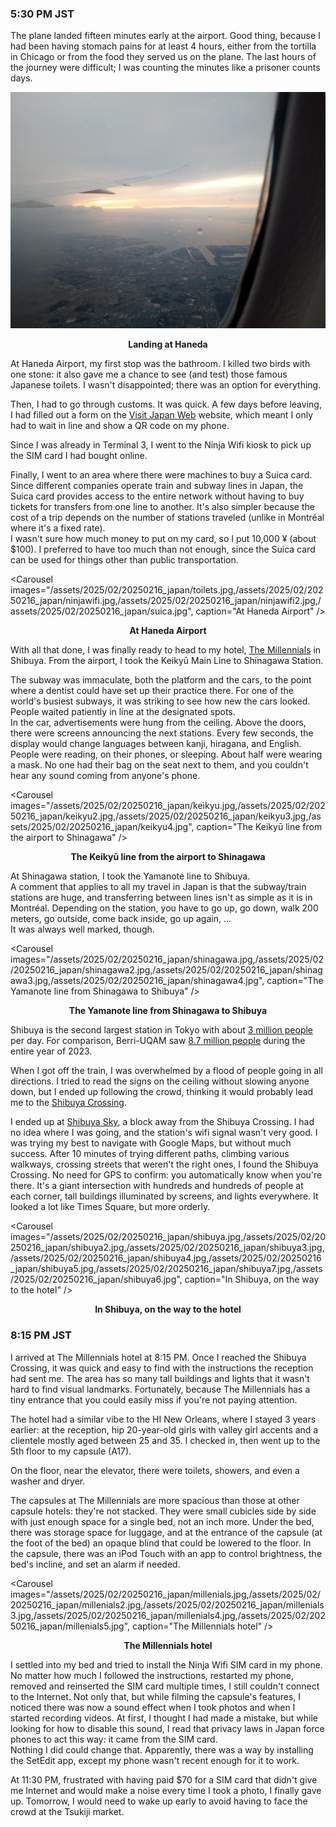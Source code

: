 ### 5:30 PM JST
The plane landed fifteen minutes early at the airport. Good thing, because I had been having stomach pains for at least 4 hours, either from the tortilla in Chicago or from the food they served us on the plane. The last hours of the journey were difficult; I was counting the minutes like a prisoner counts days.

![Landing at Haneda](/assets/2025/02/20250216_japan/landing.jpg)
<p align="center"><b>Landing at Haneda</b></p>

At Haneda Airport, my first stop was the bathroom. I killed two birds with one stone: it also gave me a chance to see (and test) those famous Japanese toilets. I wasn't disappointed; there was an option for everything.

Then, I had to go through customs. It was quick. A few days before leaving, I had filled out a form on the [Visit Japan Web](https://services.digital.go.jp/en/visit-japan-web/) website, which meant I only had to wait in line and show a QR code on my phone.

Since I was already in Terminal 3, I went to the Ninja Wifi kiosk to pick up the SIM card I had bought online.

Finally, I went to an area where there were machines to buy a Suica card. Since different companies operate train and subway lines in Japan, the Suica card provides access to the entire network without having to buy tickets for transfers from one line to another. It's also simpler because the cost of a trip depends on the number of stations traveled (unlike in Montréal where it's a fixed rate).  
I wasn't sure how much money to put on my card, so I put 10,000 ¥ (about $100). I preferred to have too much than not enough, since the Suica card can be used for things other than public transportation.

<Carousel
    images="/assets/2025/02/20250216_japan/toilets.jpg,/assets/2025/02/20250216_japan/ninjawifi.jpg,/assets/2025/02/20250216_japan/ninjawifi2.jpg,/assets/2025/02/20250216_japan/suica.jpg",
    caption="At Haneda Airport"
/>
<p align="center"><b>At Haneda Airport</b></p>

With all that done, I was finally ready to head to my hotel, [The Millennials](https://maps.app.goo.gl/iVtLg68rEfrY6paT8) in Shibuya. From the airport, I took the Keikyū Main Line to Shinagawa Station.

The subway was immaculate, both the platform and the cars, to the point where a dentist could have set up their practice there. For one of the world's busiest subways, it was striking to see how new the cars looked. People waited patiently in line at the designated spots.  
In the car, advertisements were hung from the ceiling. Above the doors, there were screens announcing the next stations. Every few seconds, the display would change languages between kanji, hiragana, and English. People were reading, on their phones, or sleeping. About half were wearing a mask. No one had their bag on the seat next to them, and you couldn't hear any sound coming from anyone's phone.

<Carousel
    images="/assets/2025/02/20250216_japan/keikyu.jpg,/assets/2025/02/20250216_japan/keikyu2.jpg,/assets/2025/02/20250216_japan/keikyu3.jpg,/assets/2025/02/20250216_japan/keikyu4.jpg",
    caption="The Keikyū line from the airport to Shinagawa"
/>
<p align="center"><b>The Keikyū line from the airport to Shinagawa</b></p>

At Shinagawa station, I took the Yamanote line to Shibuya.  
A comment that applies to all my travel in Japan is that the subway/train stations are huge, and transferring between lines isn't as simple as it is in Montréal. Depending on the station, you have to go up, go down, walk 200 meters, go outside, come back inside, go up again, ...  
It was always well marked, though.

<Carousel
    images="/assets/2025/02/20250216_japan/shinagawa.jpg,/assets/2025/02/20250216_japan/shinagawa2.jpg,/assets/2025/02/20250216_japan/shinagawa3.jpg,/assets/2025/02/20250216_japan/shinagawa4.jpg",
    caption="The Yamanote line from Shinagawa to Shibuya"
/>
<p align="center"><b>The Yamanote line from Shinagawa to Shibuya</b></p>

Shibuya is the second largest station in Tokyo with about [3 million people](https://www.jrpass.com/fr/blog/the-biggest-and-busiest-train-stations-in-japan) per day. For comparison, Berri-UQAM saw [8.7 million people](https://www.stm.info/fr/a-propos/informations-entreprise-et-financieres/rapport-annuel-2023/rapport-dactivite#:~:text=L'achalandage%20STM%20a%20progress%C3%A9,soit%20le%20nombre%20de%20correspondances.) during the entire year of 2023.

When I got off the train, I was overwhelmed by a flood of people going in all directions. I tried to read the signs on the ceiling without slowing anyone down, but I ended up following the crowd, thinking it would probably lead me to the [Shibuya Crossing](https://maps.app.goo.gl/PVM4VAPne1XA7D9FA).

I ended up at [Shibuya Sky](https://maps.app.goo.gl/qtipxep4BpWspYEA8), a block away from the Shibuya Crossing. I had no idea where I was going, and the station's wifi signal wasn't very good. I was trying my best to navigate with Google Maps, but without much success. After 10 minutes of trying different paths, climbing various walkways, crossing streets that weren't the right ones, I found the Shibuya Crossing. No need for GPS to confirm: you automatically know when you're there. It's a giant intersection with hundreds and hundreds of people at each corner, tall buildings illuminated by screens, and lights everywhere. It looked a lot like Times Square, but more orderly.

<Carousel
    images="/assets/2025/02/20250216_japan/shibuya.jpg,/assets/2025/02/20250216_japan/shibuya2.jpg,/assets/2025/02/20250216_japan/shibuya3.jpg,/assets/2025/02/20250216_japan/shibuya4.jpg,/assets/2025/02/20250216_japan/shibuya5.jpg,/assets/2025/02/20250216_japan/shibuya7.jpg,/assets/2025/02/20250216_japan/shibuya6.jpg",
    caption="In Shibuya, on the way to the hotel"
/>
<p align="center"><b>In Shibuya, on the way to the hotel</b></p>

### 8:15 PM JST
I arrived at The Millennials hotel at 8:15 PM. Once I reached the Shibuya Crossing, it was quick and easy to find with the instructions the reception had sent me. The area has so many tall buildings and lights that it wasn't hard to find visual landmarks. Fortunately, because The Millennials has a tiny entrance that you could easily miss if you're not paying attention.

The hotel had a similar vibe to the HI New Orleans, where I stayed 3 years earlier: at the reception, hip 20-year-old girls with valley girl accents and a clientele mostly aged between 25 and 35. I checked in, then went up to the 5th floor to my capsule (A17).

On the floor, near the elevator, there were toilets, showers, and even a washer and dryer. 

The capsules at The Millennials are more spacious than those at other capsule hotels: they're not stacked. They were small cubicles side by side with just enough space for a single bed, not an inch more. Under the bed, there was storage space for luggage, and at the entrance of the capsule (at the foot of the bed) an opaque blind that could be lowered to the floor. In the capsule, there was an iPod Touch with an app to control brightness, the bed's incline, and set an alarm if needed.

<Carousel
    images="/assets/2025/02/20250216_japan/millenials.jpg,/assets/2025/02/20250216_japan/millenials2.jpg,/assets/2025/02/20250216_japan/millenials3.jpg,/assets/2025/02/20250216_japan/millenials4.jpg,/assets/2025/02/20250216_japan/millenials5.jpg",
    caption="The Millennials hotel"
/>
<p align="center"><b>The Millennials hotel</b></p>
 
I settled into my bed and tried to install the Ninja Wifi SIM card in my phone. No matter how much I followed the instructions, restarted my phone, removed and reinserted the SIM card multiple times, I still couldn't connect to the Internet. Not only that, but while filming the capsule's features, I noticed there was now a sound effect when I took photos and when I started recording videos. At first, I thought I had made a mistake, but while looking for how to disable this sound, I read that privacy laws in Japan force phones to act this way: it came from the SIM card.  
Nothing I did could change that. Apparently, there was a way by installing the SetEdit app, except my phone wasn't recent enough for it to work.

At 11:30 PM, frustrated with having paid $70 for a SIM card that didn't give me Internet and would make a noise every time I took a photo, I finally gave up. Tomorrow, I would need to wake up early to avoid having to face the crowd at the Tsukiji market.
